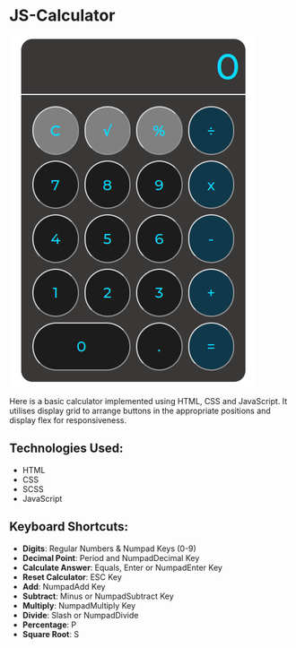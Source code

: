 # JS-Calculator

<img src="./Calculator.png" />

Here is a basic calculator implemented using HTML, CSS and JavaScript. It utilises display grid to arrange buttons in the appropriate positions and display flex for responsiveness.

## Technologies Used:
* HTML
* CSS
* SCSS
* JavaScript

## Keyboard Shortcuts:
* **Digits**: Regular Numbers & Numpad Keys (0-9)
* **Decimal Point**: Period and NumpadDecimal Key
* **Calculate Answer**: Equals, Enter or NumpadEnter Key
* **Reset Calculator**: ESC Key
* **Add**: NumpadAdd Key
* **Subtract**: Minus or NumpadSubtract Key
* **Multiply**: NumpadMultiply Key
* **Divide**: Slash or NumpadDivide 
* **Percentage**: P
* **Square Root**: S
